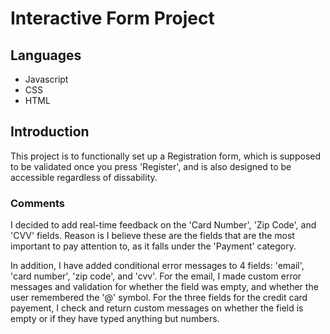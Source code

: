 # Interactive Form Project

## Languages
  * Javascript
  * CSS
  * HTML

## Introduction
This project is to functionally set up a Registration form, which is supposed to be validated once you press 'Register', and is also designed to be accessible regardless of dissability.


### Comments
I decided to add real-time feedback on the 'Card Number', 'Zip Code', and 'CVV' fields. Reason is I believe these are the fields that are the most important to pay attention to, as it falls under the 'Payment' category.

In addition, I have added conditional error messages to 4 fields: 'email', 'card number', 'zip code', and 'cvv'.
For the email, I made custom error messages and validation for whether the field was empty, and whether the user remembered the '@' symbol. For the three fields for the credit card payement, I check and return custom messages on whether the field is empty or if they have typed anything but numbers.